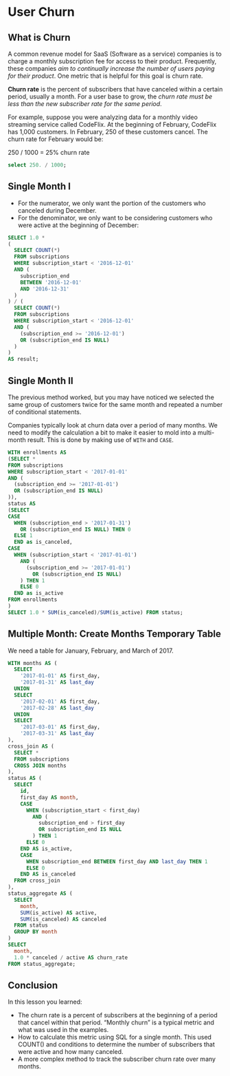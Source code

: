 # User Churn

## What is Churn

A common revenue model for SaaS (Software as a service) companies is to charge a monthly subscription fee for access to their product. Frequently, these companies *aim to continually increase the number of users paying for their product*. One metric that is helpful for this goal is churn rate.

**Churn rate** is the percent of subscribers that have canceled within a certain period, usually a month. For a user base to grow, the *churn rate must be less than the new subscriber rate for the same period*.

For example, suppose you were analyzing data for a monthly video streaming service called CodeFlix. At the beginning of February, CodeFlix has 1,000 customers. In February, 250 of these customers cancel. The churn rate for February would be:

250 / 1000 = 25% churn rate

``` sql
select 250. / 1000;
```

## Single Month I

- For the numerator, we only want the portion of the customers who canceled during December. 
- For the denominator, we only want to be considering customers who were active at the beginning of December:

``` sql
SELECT 1.0 * 
(
  SELECT COUNT(*)
  FROM subscriptions
  WHERE subscription_start < '2016-12-01'
  AND (
    subscription_end
    BETWEEN '2016-12-01'
    AND '2016-12-31'
  )
) / (
  SELECT COUNT(*) 
  FROM subscriptions 
  WHERE subscription_start < '2016-12-01'
  AND (
    (subscription_end >= '2016-12-01')
    OR (subscription_end IS NULL)
  )
) 
AS result;
```

## Single Month II

The previous method worked, but you may have noticed we selected the same group of customers twice for the same month and repeated a number of conditional statements.

Companies typically look at churn data over a period of many months. We need to modify the calculation a bit to make it easier to mold into a multi-month result. This is done by making use of `WITH` and `CASE`.

``` sql
WITH enrollments AS 
(SELECT *
FROM subscriptions
WHERE subscription_start < '2017-01-01'
AND (
  (subscription_end >= '2017-01-01')
  OR (subscription_end IS NULL)
)),
status AS 
(SELECT 
CASE
  WHEN (subscription_end > '2017-01-31')
    OR (subscription_end IS NULL) THEN 0
  ELSE 1
  END as is_canceled,
CASE
  WHEN (subscription_start < '2017-01-01')
    AND (
      (subscription_end >= '2017-01-01')
        OR (subscription_end IS NULL)
    ) THEN 1
    ELSE 0
  END as is_active
FROM enrollments
)
SELECT 1.0 * SUM(is_canceled)/SUM(is_active) FROM status;
```

## Multiple Month: Create Months Temporary Table

We need a table for January, February, and March of 2017.

``` sql
WITH months AS (
  SELECT 
    '2017-01-01' AS first_day, 
    '2017-01-31' AS last_day 
  UNION 
  SELECT 
    '2017-02-01' AS first_day, 
    '2017-02-28' AS last_day 
  UNION 
  SELECT 
    '2017-03-01' AS first_day, 
    '2017-03-31' AS last_day
), 
cross_join AS (
  SELECT *
  FROM subscriptions
  CROSS JOIN months
), 
status AS (
  SELECT 
    id, 
    first_day AS month, 
    CASE
      WHEN (subscription_start < first_day) 
        AND (
          subscription_end > first_day 
          OR subscription_end IS NULL
        ) THEN 1
      ELSE 0
    END AS is_active, 
    CASE
      WHEN subscription_end BETWEEN first_day AND last_day THEN 1
      ELSE 0
    END AS is_canceled 
  FROM cross_join
), 
status_aggregate AS (
  SELECT 
    month, 
    SUM(is_active) AS active, 
    SUM(is_canceled) AS canceled 
  FROM status 
  GROUP BY month
) 
SELECT
  month, 
  1.0 * canceled / active AS churn_rate 
FROM status_aggregate;
```

## Conclusion

In this lesson you learned:

- The churn rate is a percent of subscribers at the beginning of a period that cancel within that period. “Monthly churn” is a typical metric and what was used in the examples.
- How to calculate this metric using SQL for a single month. This used COUNT() and conditions to determine the number of subscribers that were active and how many canceled.
- A more complex method to track the subscriber churn rate over many months.